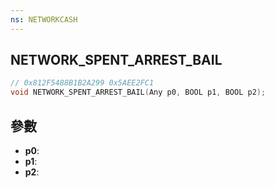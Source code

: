 ```yaml
---
ns: NETWORKCASH
---
```

## NETWORK_SPENT_ARREST_BAIL

```c
// 0x812F5488B1B2A299 0x5AEE2FC1
void NETWORK_SPENT_ARREST_BAIL(Any p0, BOOL p1, BOOL p2);
```


## 參數
* **p0**: 
* **p1**: 
* **p2**: 

